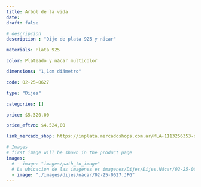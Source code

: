 ```yaml
---
title: Arbol de la vida
date: 
draft: false

# descripcion
description : "Dije de plata 925 y nácar"

materials: Plata 925

color: Plateado y nácar multicolor

dimensions: "1,1cm diámetro"

code: 02-25-0627

type: "Dijes"

categories: []

price: $5.320,00

price_eftvo: $4.524,00

link_mercado_shop: https://inplata.mercadoshops.com.ar/MLA-1113256353-dije-plata-árbol-de-la-vida-nácar-color-_JM

# Images
# first image will be shown in the product page
images:
  # - image: "images/path_to_image"
  # La ubicacion de las imagenes es imagenes/Dijes/Dijes.Nácar/02-25-0627-arbol-de-la-vida
  - image: "./images/dijes/nácar/02-25-0627.JPG"
---
```

